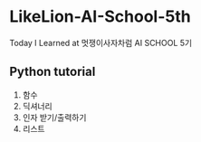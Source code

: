 # LikeLion-AI-School-5th
Today I Learned at 멋쟁이사자차럼 AI SCHOOL 5기 

## Python tutorial 
1. 함수
2. 딕셔너리 
3. 인자 받기/출력하기
4. 리스트
